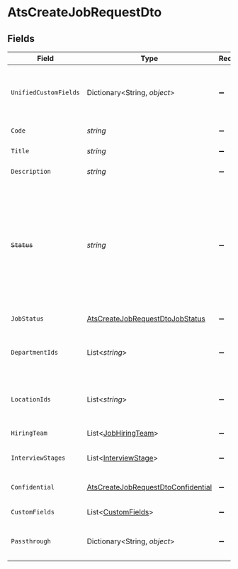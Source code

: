 # AtsCreateJobRequestDto


## Fields

| Field                                                                                                                                      | Type                                                                                                                                       | Required                                                                                                                                   | Description                                                                                                                                | Example                                                                                                                                    |
| ------------------------------------------------------------------------------------------------------------------------------------------ | ------------------------------------------------------------------------------------------------------------------------------------------ | ------------------------------------------------------------------------------------------------------------------------------------------ | ------------------------------------------------------------------------------------------------------------------------------------------ | ------------------------------------------------------------------------------------------------------------------------------------------ |
| `UnifiedCustomFields`                                                                                                                      | Dictionary<String, *object*>                                                                                                               | :heavy_minus_sign:                                                                                                                         | Custom Unified Fields configured in your StackOne project                                                                                  | {<br/>"my_project_custom_field_1": "REF-1236",<br/>"my_project_custom_field_2": "some other value"<br/>}                                   |
| `Code`                                                                                                                                     | *string*                                                                                                                                   | :heavy_minus_sign:                                                                                                                         | Code of the job                                                                                                                            | 184919                                                                                                                                     |
| `Title`                                                                                                                                    | *string*                                                                                                                                   | :heavy_minus_sign:                                                                                                                         | Title of the job                                                                                                                           | Software Engineer                                                                                                                          |
| `Description`                                                                                                                              | *string*                                                                                                                                   | :heavy_minus_sign:                                                                                                                         | Description of the job                                                                                                                     | Responsible for identifying business requirements                                                                                          |
| ~~`Status`~~                                                                                                                               | *string*                                                                                                                                   | :heavy_minus_sign:                                                                                                                         | : warning: ** DEPRECATED **: This will be removed in a future release, please migrate away from it as soon as possible.<br/><br/>Status of the job | archived                                                                                                                                   |
| `JobStatus`                                                                                                                                | [AtsCreateJobRequestDtoJobStatus](../../Models/Components/AtsCreateJobRequestDtoJobStatus.md)                                              | :heavy_minus_sign:                                                                                                                         | Status of the job                                                                                                                          |                                                                                                                                            |
| `DepartmentIds`                                                                                                                            | List<*string*>                                                                                                                             | :heavy_minus_sign:                                                                                                                         | Department ids of the job                                                                                                                  | [<br/>"308570",<br/>"308571",<br/>"308572"<br/>]                                                                                           |
| `LocationIds`                                                                                                                              | List<*string*>                                                                                                                             | :heavy_minus_sign:                                                                                                                         | Location ids of the job                                                                                                                    | [<br/>"668570",<br/>"678571",<br/>"688572"<br/>]                                                                                           |
| `HiringTeam`                                                                                                                               | List<[JobHiringTeam](../../Models/Components/JobHiringTeam.md)>                                                                            | :heavy_minus_sign:                                                                                                                         | Hiring team for the job.                                                                                                                   |                                                                                                                                            |
| `InterviewStages`                                                                                                                          | List<[InterviewStage](../../Models/Components/InterviewStage.md)>                                                                          | :heavy_minus_sign:                                                                                                                         | Interview stages for the job.                                                                                                              |                                                                                                                                            |
| `Confidential`                                                                                                                             | [AtsCreateJobRequestDtoConfidential](../../Models/Components/AtsCreateJobRequestDtoConfidential.md)                                        | :heavy_minus_sign:                                                                                                                         | Confidential status of the job                                                                                                             |                                                                                                                                            |
| `CustomFields`                                                                                                                             | List<[CustomFields](../../Models/Components/CustomFields.md)>                                                                              | :heavy_minus_sign:                                                                                                                         | The job custom fields                                                                                                                      |                                                                                                                                            |
| `Passthrough`                                                                                                                              | Dictionary<String, *object*>                                                                                                               | :heavy_minus_sign:                                                                                                                         | Value to pass through to the provider                                                                                                      | {<br/>"other_known_names": "John Doe"<br/>}                                                                                                |